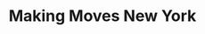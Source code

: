 ---
title: "Making Moves New York"
year: 2024
description: "Summary statistics of residential segregation in Upstate New York and the possible impact that New York's Making Moves program would have."
methods: "Methods: Spatial analysis, Dissimilarity Indices, Census Data | R packages: tidycensus, ggplot2, kableExtra"
images:
  - file: "https://dl.dropboxusercontent.com/scl/fi/j4f2e9qmo4i7q67edxk2g/rochester-dissimilarity-index.png?rlkey=8t8pww70lpomnp2mrpwtqowwj&raw=1"
    alt: "Racial Dissimilarity in Rochester by Census Tract"
  - file: "https://dl.dropboxusercontent.com/scl/fi/bjuhouk5a68prll9yydxr/buffalo-dissimilarity-index.png?rlkey=bctlkf66bvm8lt0j4ums0cnj5&raw=1"
    alt: "Racial Dissimilarity in Buffalo by Census Tract"
  - file: "https://dl.dropboxusercontent.com/scl/fi/qx1ure2r5j7zy0g1n7jgt/rochester-entropy-index.png?rlkey=p6bksk0rfxjwexkqadzrn8iq9&raw=1"
    alt: "Contribution to Theil's Index in Rochester by Census Tract"
  - file: "https://dl.dropboxusercontent.com/scl/fi/sfj1ykgadq955fs8mom76/buffalo-entropy-index.png?rlkey=uyhg2d6gsotmyxt2dj2fw5voq&raw=1"
    alt: "Contribution to Theil's Index in Buffalo by Census Tract"
  - file: "https://dl.dropboxusercontent.com/scl/fi/v2rsoi116c90xim82wknh/dissimilarity_income.png?rlkey=e17x4uba9uirrz1nx0ckvvm5m&raw=1"
    alt: "Correlation between Dissimilarity & Income in Upstate NY"
---